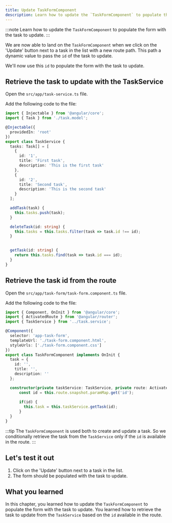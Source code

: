 ```yaml
---
title: Update TaskFormComponent
description: Learn how to update the `TaskFormComponent` to populate the form with the task to update.
---
```


:::note
Learn how to update the `TaskFormComponent` to populate the form with the task to update.
:::

We are now able to land on the `TaskFormComponent` when we click on the 'Update' button next to a task in the list with a new route path.
This path a dynamic value to pass the `id` of the task to update.

We'll now use this `id` to populate the form with the task to update.

## Retrieve the task to update with the TaskService

Open the `src/app/task-service.ts` file.

Add the following code to the file:

```typescript ins={"Add a function to retrieve a taks based on its id": 29-33}
import { Injectable } from '@angular/core';
import { Task } from './task.model';

@Injectable({
  providedIn: 'root'
})
export class TaskService {
  tasks: Task[] = [
    {
      id: '1',
      title: 'First task',
      description: 'This is the first task'
    },
    {
      id: '2',
      title: 'Second task',
      description: 'This is the second task'
    }
  ];

  addTask(task) {
    this.tasks.push(task);
  }

  deleteTask(id: string) {
    this.tasks = this.tasks.filter(task => task.id !== id);
  }

  
  getTask(id: string) {
    return this.tasks.find(task => task.id === id);
  }
}
```

## Retrieve the task id from the route

Open the `src/app/task-form/task-form.component.ts` file.

Add the following code to the file:

```typescript ins={"Retrieve the task id from the route": 10-13}
import { Component, OnInit } from '@angular/core';
import { ActivatedRoute } from '@angular/router';
import { TaskService } from '../task.service';

@Component({
  selector: 'app-task-form',
  templateUrl: './task-form.component.html',
  styleUrls: ['./task-form.component.css']
})
export class TaskFormComponent implements OnInit {
  task = {
    id: '',
    title: '',
    description: ''
  };

  constructor(private taskService: TaskService, private route: ActivatedRoute) {
      const id = this.route.snapshot.paramMap.get('id');
      
      if(id) {
        this.task = this.taskService.getTask(id);
      }
  }
}
```

:::tip
The `TaskFormComponent` is used both to create and update a task.
So we conditionally retrieve the task from the `TaskService` only if the `id` is available in the route.
:::

## Let's test it out

1. Click on the 'Update' button next to a task in the list.
2. The form should be populated with the task to update.

## What you learned

In this chapter, you learned how to update the `TaskFormComponent` to populate the form with the task to update. You learned how to retrieve the task to update from the `TaskService` based on the `id` available in the route.





